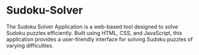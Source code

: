 # Sudoku-Solver
The Sudoku Solver Application is a web-based tool designed to solve Sudoku puzzles efficiently. Built using HTML, CSS, and JavaScript, this application provides a user-friendly interface for solving Sudoku puzzles of varying difficulties.
